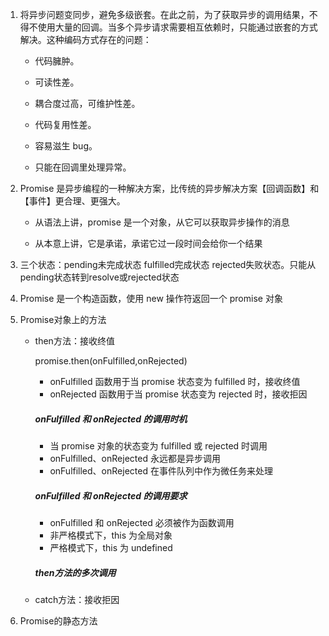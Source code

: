 1. 将异步问题变同步，避免多级嵌套。在此之前，为了获取异步的调用结果，不得不使用大量的回调。当多个异步请求需要相互依赖时，只能通过嵌套的方式解决。这种编码方式存在的问题：

   - 代码臃肿。

   - 可读性差。

   - 耦合度过高，可维护性差。

   - 代码复用性差。

   - 容易滋生 bug。

   - 只能在回调里处理异常。

2. Promise 是异步编程的一种解决方案，比传统的异步解决方案【回调函数】和【事件】更合理、更强大。

   - 从语法上讲，promise 是一个对象，从它可以获取异步操作的消息

   - 从本意上讲，它是承诺，承诺它过一段时间会给你一个结果

3. 三个状态：pending未完成状态 fulfilled完成状态 rejected失败状态。只能从pending状态转到resolve或rejected状态

4. Promise 是一个构造函数，使用 new 操作符返回一个 promise 对象

5. Promise对象上的方法

   - then方法：接收终值

     promise.then(onFulfilled,onRejected)

     - onFulfilled 函数用于当 promise 状态变为 fulfilled 时，接收终值
     - onRejected 函数用于当 promise 状态变为 rejected 时，接收拒因

     ##### onFulfilled 和 onRejected 的调用时机

     - 当 promise 对象的状态变为 fulfilled 或 rejected 时调用
     - onFulfilled、onRejected 永远都是异步调用
     - onFulfilled、onRejected 在事件队列中作为微任务来处理

     ##### onFulfilled 和 onRejected 的调用要求

     - onFulfilled 和 onRejected 必须被作为函数调用
     - 非严格模式下，this 为全局对象
     - 严格模式下，this 为 undefined

     ##### then方法的多次调用

   - catch方法：接收拒因

6. Promise的静态方法